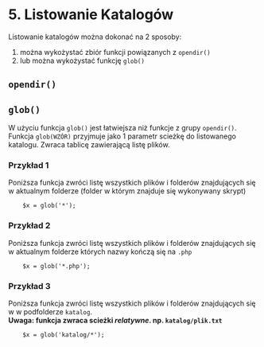 # 5. Listowanie Katalogów

Listowanie katalogów można dokonać na 2 sposoby:

1. można wykożystać zbiór funkcji powiązanych z `opendir()`
2. lub można wykożystać funkcję `glob()`


## `opendir()`






## `glob()`
W użyciu funkcja `glob()` jest łatwiejsza niż funkcje z grupy `opendir()`.
Funkcja `glob(WZÓR)` przyjmuje jako 1 parametr scieżkę do listowanego katalogu.
Zwraca tablicę zawierającą listę plików.

### Przykład 1
Poniższa funkcja zwróci listę wszystkich plików i folderów znajdujących się w aktualnym folderze 
(folder w którym znajduje się wykonywany skrypt)

        $x = glob('*');

### Przykład 2
Poniższa funkcja zwróci listę wszystkich plików i folderów znajdujących się w aktualnym folderze 
których  nazwy kończą się na `.php`

        $x = glob('*.php');

### Przykład 3
Poniższa funkcja zwróci listę wszystkich plików i folderów znajdujących się w w podfolderze `katalog`.  
**Uwaga: funkcja zwraca scieżki *relatywne*. np. `katalog/plik.txt`**

        $x = glob('katalog/*');